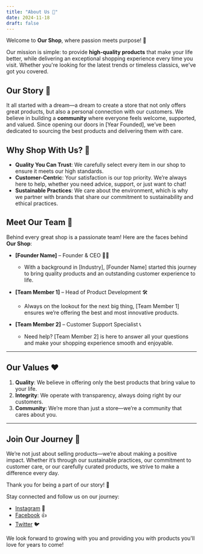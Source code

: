 ```yaml
---
title: "About Us 👋"
date: 2024-11-18
draft: false
---
```


Welcome to **Our Shop**, where passion meets purpose! 💖

Our mission is simple: to provide **high-quality products** that make your life better, while delivering an exceptional shopping experience every time you visit. Whether you're looking for the latest trends or timeless classics, we've got you covered. 

## Our Story 📖

It all started with a dream—a dream to create a store that not only offers great products, but also a personal connection with our customers. We believe in building a **community** where everyone feels welcome, supported, and valued. Since opening our doors in [Year Founded], we’ve been dedicated to sourcing the best products and delivering them with care.

## Why Shop With Us? 🌟

- **Quality You Can Trust**: We carefully select every item in our shop to ensure it meets our high standards.
- **Customer-Centric**: Your satisfaction is our top priority. We’re always here to help, whether you need advice, support, or just want to chat!
- **Sustainable Practices**: We care about the environment, which is why we partner with brands that share our commitment to sustainability and ethical practices.

## Meet Our Team 👥

Behind every great shop is a passionate team! Here are the faces behind **Our Shop**:

- **[Founder Name]** – Founder & CEO 🧑‍💼
  - With a background in [Industry], [Founder Name] started this journey to bring quality products and an outstanding customer experience to life.
  
- **[Team Member 1]** – Head of Product Development 🛠️
  - Always on the lookout for the next big thing, [Team Member 1] ensures we’re offering the best and most innovative products.

- **[Team Member 2]** – Customer Support Specialist 📞
  - Need help? [Team Member 2] is here to answer all your questions and make your shopping experience smooth and enjoyable.

---

## Our Values ❤️

1. **Quality**: We believe in offering only the best products that bring value to your life.
2. **Integrity**: We operate with transparency, always doing right by our customers.
3. **Community**: We’re more than just a store—we’re a community that cares about you.

---

## Join Our Journey 🚀

We’re not just about selling products—we’re about making a positive impact. Whether it’s through our sustainable practices, our commitment to customer care, or our carefully curated products, we strive to make a difference every day.

Thank you for being a part of our story! 🙌

Stay connected and follow us on our journey:

- [Instagram](https://instagram.com) 📸
- [Facebook](https://facebook.com) 👍
- [Twitter](https://twitter.com) 🐦

We look forward to growing with you and providing you with products you'll love for years to come!
